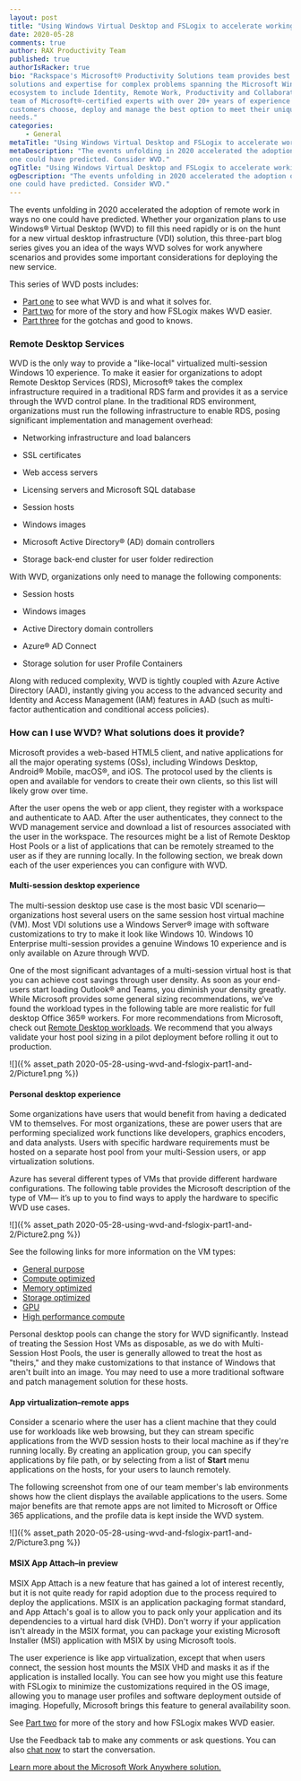 ```yaml
---
layout: post
title: "Using Windows Virtual Desktop and FSLogix to accelerate working from home: Part 1"
date: 2020-05-28
comments: true
author: RAX Productivity Team
published: true
authorIsRacker: true
bio: "Rackspace's Microsoft® Productivity Solutions team provides best practice
solutions and expertise for complex problems spanning the Microsoft Windows
ecosystem to include Identity, Remote Work, Productivity and Collaboration. Our
team of Microsoft®-certified experts with over 20+ years of experience helps
customers choose, deploy and manage the best option to meet their unique business
needs."
categories:
    - General
metaTitle: "Using Windows Virtual Desktop and FSLogix to accelerate working from home: Part 1"
metaDescription: "The events unfolding in 2020 accelerated the adoption of remote work in ways no
one could have predicted. Consider WVD."
ogTitle: "Using Windows Virtual Desktop and FSLogix to accelerate working from home: Part 1"
ogDescription: "The events unfolding in 2020 accelerated the adoption of remote work in ways no
one could have predicted. Consider WVD."
---
```


The events unfolding in 2020 accelerated the adoption of remote work in ways no
one could have predicted. Whether your organization plans to use Windows® Virtual
Desktop (WVD) to fill this need rapidly or is on the hunt for a new virtual
desktop infrastructure (VDI) solution, this three-part blog series gives you an
idea of the ways WVD solves for work anywhere scenarios and provides some important
considerations for deploying the new service.

<!--more-->

This series of WVD posts includes:

- [Part one](https://developer.rackspace.com/blog/using-wvd-and-fslogix-part1/) to see what WVD is and what it solves for.
- [Part two](https://developer.rackspace.com/blog/using-wvd-and-fslogix-part2/) for more of the story and how FSLogix makes WVD easier.
- [Part three](https://developer.rackspace.com/blog/using-wvd-and-fslogix-part3/) for the gotchas and good to knows.

### Remote Desktop Services

WVD is the only way to provide a "like-local" virtualized multi-session Windows
10 experience. To make it easier for organizations to adopt Remote Desktop
Services (RDS), Microsoft® takes the complex infrastructure required in a
traditional RDS farm and provides it as a service through the WVD control plane.
In the traditional RDS environment, organizations must run the following
infrastructure to enable RDS, posing significant implementation and management
overhead:

- Networking infrastructure and load balancers

- SSL certificates

- Web access servers

- Licensing servers and Microsoft SQL database

- Session hosts

- Windows images

- Microsoft Active Directory® (AD) domain controllers

- Storage back-end cluster for user folder redirection

With WVD, organizations only need to manage the following components:

- Session hosts

- Windows images

- Active Directory domain controllers

- Azure® AD Connect

- Storage solution for user Profile Containers

Along with reduced complexity, WVD is tightly coupled with Azure Active Directory
(AAD), instantly giving you access to the advanced security and Identity and
Access Management (IAM) features in AAD (such as multi-factor authentication and
conditional access policies).

### How can I use WVD? What solutions does it provide?

Microsoft provides a web-based HTML5 client, and  native applications for all
the major operating systems (OSs), including Windows Desktop, Android® Mobile,
macOS®, and iOS. The protocol used by the clients is open and available for
vendors to create their own clients, so this list will likely grow over time.

After the user opens the web or app client, they register with a workspace and
authenticate to AAD. After the user authenticates, they connect to the WVD
management service and download a list of resources associated with the user in
the workspace. The resources might be a list of Remote Desktop Host Pools or a
list of applications that can be remotely streamed to the user as if they are
running locally. In the following section, we break down each of the user
experiences you can configure with WVD.

#### Multi-session desktop experience

The multi-session desktop use case is the most basic VDI scenario&mdash;organizations
host several users on the same session host virtual machine (VM). Most VDI
solutions use a Windows Server&reg; image with software customizations to try to
make it look like Windows 10. Windows 10 Enterprise multi-session provides a
genuine Windows 10 experience and is only available on Azure through WVD.

One of the most significant advantages of a multi-session virtual host is that
you can achieve cost savings through user density. As soon as your end-users
start loading Outlook&reg; and Teams, you diminish your density greatly. While
Microsoft provides some general sizing recommendations, we’ve found the workload
types in the following table are more realistic for full desktop Office 365&reg;
workers. For more recommendations from Microsoft, check out
[Remote Desktop workloads](https://docs.microsoft.com/en-us/windows-server/remote/remote-desktop-services/remote-desktop-workloads).
We recommend that you always validate your host pool sizing in a pilot
deployment before rolling it out to production.

![]({% asset_path 2020-05-28-using-wvd-and-fslogix-part1-and-2/Picture1.png %})

#### Personal desktop experience

Some organizations have users that would benefit from having a dedicated VM to
themselves. For most organizations, these are power users that are performing
specialized work functions like developers, graphics encoders, and data analysts.
Users with specific hardware requirements must be hosted on a separate host pool
from your multi-Session users, or app virtualization solutions.

Azure has several different types of VMs that provide different hardware
configurations. The following table provides the Microsoft description of the
type of VM&mdash; it’s up to you to find ways to apply the hardware to specific
WVD use cases.

![]({% asset_path 2020-05-28-using-wvd-and-fslogix-part1-and-2/Picture2.png %})

See the following links for more information on the VM types:

- [General purpose](https://docs.microsoft.com/en-us/azure/virtual-machines/sizes-general)
- [Compute optimized](https://docs.microsoft.com/en-us/azure/virtual-machines/sizes-compute)
- [Memory optimized](https://docs.microsoft.com/en-us/azure/virtual-machines/sizes-memory)
- [Storage optimized](https://docs.microsoft.com/en-us/azure/virtual-machines/sizes-storage)
- [GPU](https://docs.microsoft.com/en-us/azure/virtual-machines/sizes-gpu)
- [High performance compute](https://docs.microsoft.com/en-us/azure/virtual-machines/sizes-hpc)

Personal desktop pools can change the story for WVD significantly. Instead of
treating the Session Host VMs as disposable, as we do with Multi-Session Host
Pools, the user is generally allowed to treat the host as "theirs," and they
make customizations to that instance of Windows that aren't built into an image.
You may need to use a more traditional software and patch management solution
for these hosts.

#### App virtualization–remote apps

Consider a scenario where the user has a client machine that they could use for
workloads like web browsing, but they can stream specific applications from the
WVD session hosts to their local machine as if they're running locally. By
creating an application group, you can specify applications by file path, or by
selecting from a list of **Start** menu applications on the hosts, for your users
to launch remotely.

The following screenshot from one of our team member's lab environments shows
how the client displays the available applications to the users. Some major
benefits are that remote apps are not limited to Microsoft or Office 365
applications, and the profile data is kept inside the WVD system.

![]({% asset_path 2020-05-28-using-wvd-and-fslogix-part1-and-2/Picture3.png %})

#### MSIX App Attach–in preview

MSIX App Attach is a new feature that has gained a lot of interest recently, but
it is not quite ready for rapid adoption due to the process required to deploy
the applications. MSIX is an application packaging format standard, and App
Attach's goal is to allow you to pack only your application and its dependencies
to a virtual hard disk (VHD). Don't worry if your application isn't already in
the MSIX format, you can package your existing Microsoft Installer (MSI)
application with MSIX by using Microsoft tools.

The user experience is like app virtualization, except that when users connect,
the session host mounts the MSIX VHD and masks it as if the application is
installed locally. You can see how you might use this feature with FSLogix to
minimize the customizations required in the OS image, allowing you to manage user
profiles and software deployment outside of imaging. Hopefully, Microsoft brings
this feature to general availability soon.

See [Part two](https://developer.rackspace.com/blog/using-wvd-and-fslogix-part2/)
for more of the story and how FSLogix makes WVD easier.

Use the Feedback tab to make any comments or ask questions. You can also
[chat now](https://www.rackspace.com/#chat) to start the conversation.

<a class="cta purple" id="cta" href="https://www.rackspace.com/lp/work-anywhere-solution-microsoft-offer">Learn more about the Microsoft Work Anywhere solution.</a>

